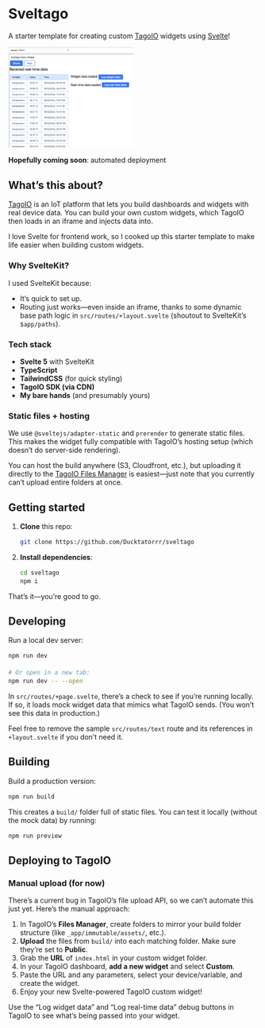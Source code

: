 # Sveltago

A starter template for creating custom [TagoIO](https://tago.io/) widgets using [Svelte](https://svelte.dev/)!

<img src="docs-assets/demo.png" alt="Screenshot of deployed widget" width="50%" />

**Hopefully coming soon**: automated deployment

## What’s this about?

[TagoIO](https://tago.io/) is an IoT platform that lets you build dashboards and widgets with real device data. You can build your own custom widgets, which TagoIO then loads in an iframe and injects data into.

I love Svelte for frontend work, so I cooked up this starter template to make life easier when building custom widgets.

### Why SvelteKit?

I used SvelteKit because:

- It’s quick to set up.
- Routing just works—even inside an iframe, thanks to some dynamic base path logic in `src/routes/+layout.svelte` (shoutout to SvelteKit’s `$app/paths`).

### Tech stack

- **Svelte 5** with SvelteKit
- **TypeScript**
- **TailwindCSS** (for quick styling)
- **TagoIO SDK (via CDN)**
- **My bare hands** (and presumably yours)

### Static files + hosting

We use `@sveltejs/adapter-static` and `prerender` to generate static files. This makes the widget fully compatible with TagoIO’s hosting setup (which doesn’t do server-side rendering).

You can host the build anywhere (S3, Cloudfront, etc.), but uploading it directly to the [TagoIO Files Manager](https://help.tago.io/portal/en/kb/articles/127-files) is easiest—just note that you currently can’t upload entire folders at once.

## Getting started

1. **Clone** this repo:

   ```bash
   git clone https://github.com/Ducktatorrr/sveltago
   ```

2. **Install dependencies**:

   ```bash
   cd sveltago
   npm i
   ```

That’s it—you’re good to go.

## Developing

Run a local dev server:

```bash
npm run dev

# Or open in a new tab:
npm run dev -- --open
```

In `src/routes/+page.svelte`, there’s a check to see if you’re running locally. If so, it loads mock widget data that mimics what TagoIO sends. (You won’t see this data in production.)

Feel free to remove the sample `src/routes/text` route and its references in `+layout.svelte` if you don’t need it.

## Building

Build a production version:

```bash
npm run build
```

This creates a `build/` folder full of static files. You can test it locally (without the mock data) by running:

```bash
npm run preview
```

## Deploying to TagoIO

### Manual upload (for now)

There’s a current bug in TagoIO’s file upload API, so we can’t automate this just yet. Here’s the manual approach:

1. In TagoIO’s **Files Manager**, create folders to mirror your build folder structure (like `_app/immutable/assets/`, etc.).
2. **Upload** the files from `build/` into each matching folder. Make sure they’re set to **Public**.
3. Grab the **URL** of `index.html` in your custom widget folder.
4. In your TagoIO dashboard, **add a new widget** and select **Custom**.
5. Paste the URL and any parameters, select your device/variable, and create the widget.
6. Enjoy your new Svelte-powered TagoIO custom widget!

Use the “Log widget data” and “Log real-time data” debug buttons in TagoIO to see what’s being passed into your widget.
